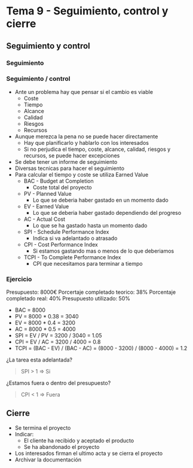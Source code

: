 <!-- markdownlint-disable MD004 -->
# Tema 9 - Seguimiento, control y cierre

## Seguimiento y control

### Seguimiento

### Seguimiento / control

- Ante un problema hay que pensar si el cambio es viable
  - Coste
  - Tiempo
  - Alcance
  - Calidad
  - Riesgos
  - Recursos
- Aunque merezca la pena no se puede hacer directamente
  - Hay que planificarlo y hablarlo con los interesados
  - Si no perjudica el tiempo, coste, alcance, calidad, riesgos y recursos, se puede hacer excepciones
- Se debe tener un informe de seguimiento
- Diversas tecnicas para hacer el seguimiento
- Para calcular el tiempo y coste se utiliza Earned Value
  - BAC - Budget at Completion
    - Coste total del proyecto
  - PV - Planned Value
    - Lo que se deberia haber gastado en un momento dado
  - EV - Earned Value
    - Lo que se deberia haber gastado dependiendo del progreso
  - AC - Actual Cost
    - Lo que se ha gastado hasta un momento dado
  - SPI - Schedule Performance Index
    - Indica si va adelantado o atrasado
  - CPI - Cost Performance Index
    - Si estamos gastando mas o menos de lo que deberiamos
  - TCPI - To Complete Performance Index
    - CPI que necesitamos para terminar a tiempo

### Ejercicio

Presupuesto: 8000€
Porcertaje completado teorico: 38%
Porcentaje completado real: 40%
Presupuesto utilizado: 50%

- BAC = 8000
- PV = 8000 * 0.38 = 3040
- EV = 8000 * 0.4 = 3200
- AC = 8000 * 0.5 = 4000
- SPI = EV / PV = 3200 / 3040 = 1.05
- CPI = EV / AC = 3200 / 4000 = 0.8
- TCPI = (BAC - EV) / (BAC - AC) = (8000 - 3200) / (8000 - 4000) = 1.2

¿La tarea esta adelantada?
> SPI > 1 => Si

¿Estamos fuera o dentro del presupuesto?
> CPI < 1 => Fuera

## Cierre

- Se termina el proyecto
- Indicar:
  - El cliente ha recibido y aceptado el producto
  - Se ha abandonado el proyecto
- Los interesados firman el ultimo acta y se cierra el proyecto
- Archivar la documentación
